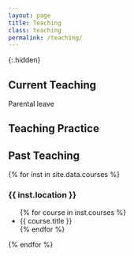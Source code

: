 ```yaml
---
layout: page
title: Teaching
class: teaching
permalink: /teaching/
---
```



{:.hidden}

## Current Teaching

Parental leave

## Teaching Practice

## Past Teaching

<section class="teaching-list">
  {% for inst in site.data.courses %}
    <article class="teaching-institution">
      <h3 id="y{{ forloop.index0 }}">{{ inst.location }}</h3>
      <ul>
        {% for course in inst.courses %}
          <li>{{ course.title }}</li>
        {% endfor %}
      </ul>
    </article>
  {% endfor %}
</section>

